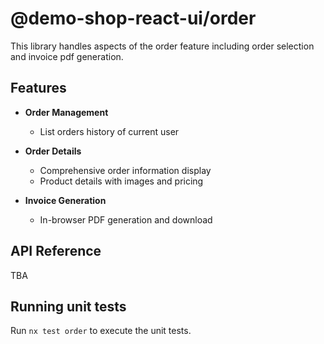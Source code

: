# @demo-shop-react-ui/order

This library handles aspects of the order feature including order selection and invoice pdf generation.

## Features

- **Order Management**

  - List orders history of current user

- **Order Details**

  - Comprehensive order information display
  - Product details with images and pricing

- **Invoice Generation**

  - In-browser PDF generation and download

## API Reference

TBA

## Running unit tests

Run `nx test order` to execute the unit tests.
